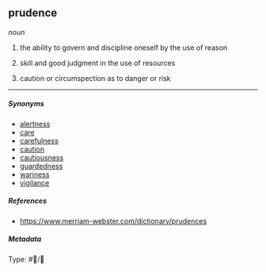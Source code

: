 ## prudence

*noun*

1. the ability to govern and discipline oneself by the use of reason

1. skill and good judgment in the use of resources

1. caution or circumspection as to danger or risk

---

##### Synonyms

* [alertness](alert.md)
* [care](care.md)
* [carefulness](careful.md)
* [caution](caution.md)
* [cautiousness](cautious.md)
* [guardedness](guarded.md)
* [wariness](wary.md)
* [vigilance](vigilant.md)

##### References

* https://www.merriam-webster.com/dictionary/prudences

##### Metadata

Type: #💬/💬 
